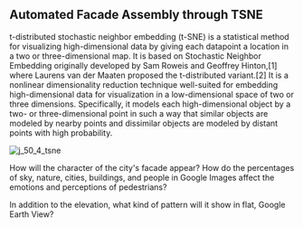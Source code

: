 ## Automated Facade Assembly through TSNE 

t-distributed stochastic neighbor embedding (t-SNE) is a statistical method for visualizing high-dimensional data by giving each datapoint a location in a two or three-dimensional map. It is based on Stochastic Neighbor Embedding originally developed by Sam Roweis and Geoffrey Hinton,[1] where Laurens van der Maaten proposed the t-distributed variant.[2] It is a nonlinear dimensionality reduction technique well-suited for embedding high-dimensional data for visualization in a low-dimensional space of two or three dimensions. Specifically, it models each high-dimensional object by a two- or three-dimensional point in such a way that similar objects are modeled by nearby points and dissimilar objects are modeled by distant points with high probability.

![j_50_4_tsne](https://user-images.githubusercontent.com/10793897/142661418-07374d8c-7a9d-4249-8a9a-60e1c023ab42.jpg)

How will the character of the city's facade appear?
How do the percentages of sky, nature, cities, buildings, and people in Google Images affect the emotions and perceptions of pedestrians?

In addition to the elevation, what kind of pattern will it show in flat, Google Earth View?
